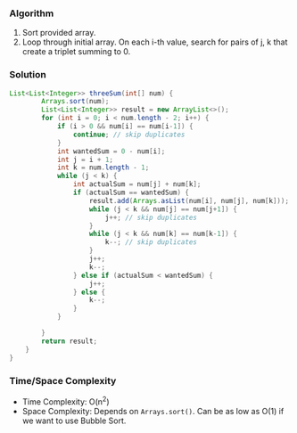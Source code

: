 ### Algorithm

1. Sort provided array.
1. Loop through initial array. On each i-th value, search for pairs of j, k that create a triplet summing to 0.

### Solution

```java
List<List<Integer>> threeSum(int[] num) {
        Arrays.sort(num);
        List<List<Integer>> result = new ArrayList<>();
        for (int i = 0; i < num.length - 2; i++) {
            if (i > 0 && num[i] == num[i-1]) {
                continue; // skip duplicates
            }
            int wantedSum = 0 - num[i];
            int j = i + 1;
            int k = num.length - 1;
            while (j < k) {
                int actualSum = num[j] + num[k];
                if (actualSum == wantedSum) {
                    result.add(Arrays.asList(num[i], num[j], num[k]));
                    while (j < k && num[j] == num[j+1]) {
                        j++; // skip duplicates
                    }
                    while (j < k && num[k] == num[k-1]) {
                        k--; // skip duplicates
                    }
                    j++;
                    k--;
                } else if (actualSum < wantedSum) {
                    j++;
                } else {
                    k--;
                }
            }

		}
        return result;
    }
}
```

### Time/Space Complexity

- Time Complexity: O(n<sup>2</sup>)
- Space Complexity: Depends on `Arrays.sort()`. Can be as low as O(1) if we want to use Bubble Sort.
